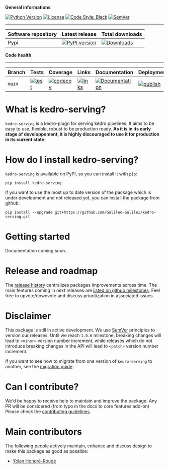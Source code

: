 **General informations**

[![Python Version](https://img.shields.io/badge/python-3.6%20%7C%203.7%20%7C%203.8-blue.svg)](https://pypi.org/project/kedro-serving/) [![License](https://img.shields.io/badge/license-Apache%202.0-blue.svg)](https://opensource.org/licenses/Apache-2.0) [![Code Style: Black](https://img.shields.io/badge/code%20style-black-black.svg)](https://github.com/ambv/black)
[![SemVer](https://img.shields.io/badge/semver-2.0.0-green)](https://semver.org/)

----------------------------------------------------------
| Software repository | Latest release                                                                                         | Total downloads                                                                                |
| ------------------- | ------------------------------------------------------------------------------------------------------ | ---------------------------------------------------------------------------------------------- |
| Pypi                | [![PyPI version](https://badge.fury.io/py/kedro-serving.svg)](https://pypi.org/project/kedro-serving/) | [![Downloads](https://pepy.tech/badge/kedro-serving)](https://pepy.tech/project/kedro-serving) |

**Code health**

----------------------------------------------------------
| Branch | Tests                                                                                                                                                                                          | Coverage                                                                                                                                                       | Links                                                                                                                                                                                                         | Documentation                                                                                                                             | Deployment                                                                                                                                                                                              | Activity                                                                                                                                                            |
| ------ | ---------------------------------------------------------------------------------------------------------------------------------------------------------------------------------------------- | -------------------------------------------------------------------------------------------------------------------------------------------------------------- | ------------------------------------------------------------------------------------------------------------------------------------------------------------------------------------------------------------- | ----------------------------------------------------------------------------------------------------------------------------------------- | ------------------------------------------------------------------------------------------------------------------------------------------------------------------------------------------------------- | ------------------------------------------------------------------------------------------------------------------------------------------------------------------- |
| `main` | [![test](https://github.com/Galileo-Galilei/kedro-serving/workflows/test/badge.svg?branch=main)](https://github.com/Galileo-Galilei/kedro-serving/actions?query=workflow%3Atest+branch%3Amain) | [![codecov](https://codecov.io/gh/Galileo-Galilei/kedro-serving/branch/main/graph/badge.svg)](https://codecov.io/gh/Galileo-Galilei/kedro-serving/branch/main) | [![links](https://github.com/Galileo-Galilei/kedro-serving/workflows/check-links/badge.svg?branch=main)](https://github.com/Galileo-Galilei/kedro-serving/actions?query=workflow%3Acheck-links+branch%3Amain) | [![Documentation](https://readthedocs.org/projects/kedro-serving/badge/?version=stable)](https://kedro-serving.readthedocs.io/en/stable/) | [![publish](https://github.com/Galileo-Galilei/kedro-serving/workflows/publish/badge.svg?branch=main)](https://github.com/Galileo-Galilei/kedro-serving/actions?query=branch%3Amain+workflow%3Apublish) | [![commit](https://img.shields.io/github/commits-since/Galileo-Galilei/kedro-serving/0.1.0)](https://github.com/Galileo-Galilei/kedro-serving/compare/0.1.0...main) |

# What is kedro-serving?

`kedro-serving` is a kedro-plugn for serving kedro pipelines. It aims to be easy to use, flexible, robust to be production ready. **As it is in its early stage of developpement, it is highly discouraged to use it for production in its current state.**   

# How do I install kedro-serving?


``kedro-serving`` is available on PyPI, so you can install it with ``pip``:

```console
pip install kedro-serving
```

If you want to use the most up to date version of the package which is under development and not released yet, you can install the package from github:

```console
pip install --upgrade git+https://github.com/Galileo-Galilei/kedro-serving.git
```


# Getting started

Documentation coming soon...

# Release and roadmap

The [release history](https://github.com/Galileo-Galilei/kedro-serving/blob/main/CHANGELOG.md) centralizes packages improvements across time. The main features coming in next releases are [listed on github milestones](https://github.com/Galileo-Galilei/kedro-serving/milestones). Feel free to upvote/downvote and discuss prioritization in associated issues.

# Disclaimer

This package is still in active development. We use [SemVer](https://semver.org/) principles to version our releases. Until we reach `1.0.0` milestone, breaking changes will lead to `<minor>` version number increment, while releases which do not introduce breaking changes in the API will lead to `<patch>` version number increment.

If you want to see how to migrate from one version of `kedro-serving` to another, see the [migration guide](../docs/migration_guide.md).

# Can I contribute?

We'd be happy to receive help to maintain and improve the package. Any PR will be considered (from typo in the docs to core features add-on) Please check the [contributing guidelines](https://github.com/Galileo-Galilei/kedro-serving/blob/main/CONTRIBUTING.md).

# Main contributors

The following people actively maintain, enhance and discuss design to make this package as good as possible:

- [Yolan Honoré-Rougé](https://github.com/Galileo-Galilei)
